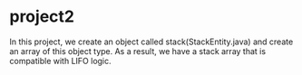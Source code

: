 # project2
In this project, we create an object called stack(StackEntity.java) and create an array of this object type. As a result, we have a stack array that is compatible with LIFO logic.
